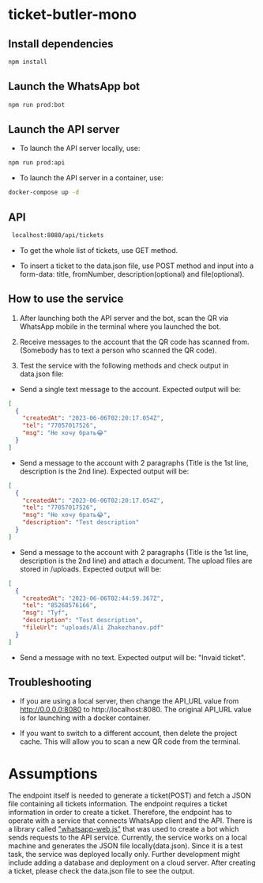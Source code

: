 # ticket-butler-mono

## Install dependencies

```sh
npm install
```

## Launch the WhatsApp bot

```sh
npm run prod:bot
```

## Launch the API server

- To launch the API server locally, use:

```sh
npm run prod:api
```

- To launch the API server in a container, use:

```sh
docker-compose up -d
```

## API

```sh
 localhost:8080/api/tickets
```

- To get the whole list of tickets, use GET method.

- To insert a ticket to the data.json file, use POST method and input into a form-data: title, fromNumber, description(optional) and file(optional).

## How to use the service

1. After launching both the API server and the bot, scan the QR via WhatsApp mobile in the terminal where you launched the bot.

2. Receive messages to the account that the QR code has scanned from. (Somebody has to text a person who scanned the QR code).

3. Test the service with the following methods and check output in data.json file:

- Send a single text message to the account. Expected output will be:

```json
[
  {
    "createdAt": "2023-06-06T02:20:17.054Z",
    "tel": "77057017526",
    "msg": "Не хочу брать😂"
  }
]
```

- Send a message to the account with 2 paragraphs (Title is the 1st line, description is the 2nd line). Expected output will be:

```json
[
  {
    "createdAt": "2023-06-06T02:20:17.054Z",
    "tel": "77057017526",
    "msg": "Не хочу брать😂",
    "description": "Test description"
  }
]
```

- Send a message to the account with 2 paragraphs (Title is the 1st line, description is the 2nd line) and attach a document. The upload files are stored in /uploads. Expected output will be:

```json
[
  {
    "createdAt": "2023-06-06T02:44:59.367Z",
    "tel": "85268576166",
    "msg": "Tyf",
    "description": "Test description",
    "fileUrl": "uploads/Ali Zhakezhanov.pdf"
  }
]
```

- Send a message with no text. Expected output will be: "Invaid ticket".

## Troubleshooting

- If you are using a local server, then change the API_URL value from http://0.0.0.0:8080 to http://localhost:8080. The original API_URL value is for launching with a docker container.

- If you want to switch to a different account, then delete the project cache. This will allow you to scan a new QR code from the terminal.

# Assumptions

The endpoint itself is needed to generate a ticket(POST) and fetch a JSON file containing all tickets information. The endpoint requires a ticket information in order to create a ticket. Therefore, the endpoint has to operate with a service that connects WhatsApp client and the API. There is a library called ["whatsapp-web.js"](https://github.com/pedroslopez/whatsapp-web.js) that was used to create a bot which sends requests to the API service. Currently, the service works on a local machine and generates the JSON file locally(data.json). Since it is a test task, the service was deployed locally only. Further development might include adding a database and deployment on a cloud server. After creating a ticket, please check the data.json file to see the output.
